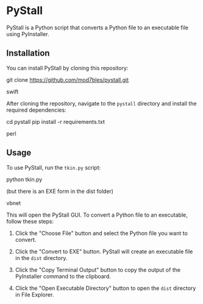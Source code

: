 # PyStall

PyStall is a Python script that converts a Python file to an executable file using PyInstaller.

## Installation

You can install PyStall by cloning this repository:

git clone https://github.com/mod7bles/pystall.git

swift


After cloning the repository, navigate to the `pystall` directory and install the required dependencies:

cd pystall
pip install -r requirements.txt

perl


## Usage

To use PyStall, run the `tkin.py` script:

python tkin.py

(but there is an EXE form in the dist folder) 

vbnet


This will open the PyStall GUI. To convert a Python file to an executable, follow these steps:

1. Click the "Choose File" button and select the Python file you want to convert.

2. Click the "Convert to EXE" button. PyStall will create an executable file in the `dist` directory.

3. Click the "Copy Terminal Output" button to copy the output of the PyInstaller command to the clipboard.

4. Click the "Open Executable Directory" button to open the `dist` directory in File Explorer.
